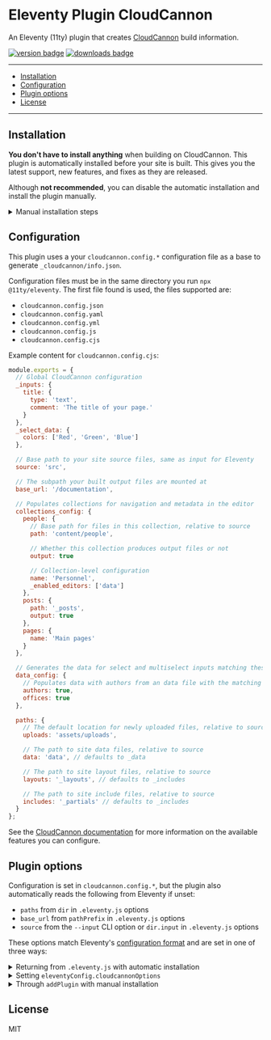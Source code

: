 # Eleventy Plugin CloudCannon

An Eleventy (11ty) plugin that creates [CloudCannon](https://cloudcannon.com/) build information.

[<img src="https://img.shields.io/npm/v/eleventy-plugin-cloudcannon?logo=npm" alt="version badge">](https://www.npmjs.com/package/eleventy-plugin-cloudcannon)
[<img src="https://img.shields.io/npm/dt/eleventy-plugin-cloudcannon" alt="downloads badge">](https://www.npmjs.com/package/eleventy-plugin-cloudcannon)

***

- [Installation](#installation)
- [Configuration](#configuration)
- [Plugin options](#plugin-options)
- [License](#license)

***

## Installation

**You don't have to install anything** when building on CloudCannon. This plugin is automatically
installed before your site is built. This gives you the latest support, new features, and fixes
as they are released.

Although **not recommended**, you can disable the automatic installation and install the plugin
manually.

<details>
<summary>Manual installation steps</summary>

<blockquote>

When installing manually, you'll have to upgrade when new versions are released.
You could also follow these steps to debug an integration issue locally.

Start by enabling the "Manage eleventy-plugin-cloudcannon plugin manually" option in CloudCannon
for your site in *Site Settings / Build*.

```bash
npm install eleventy-plugin-cloudcannon --save
```

Add the following `addPlugin` call to your `.eleventy.js` file.
The second parameter is optional, and used to pass [plugin options](#plugin-options).

```javascript
const pluginCloudCannon = require('eleventy-plugin-cloudcannon');

module.exports = function (eleventyConfig) {
  const config = {
    pathPrefix: '/',
    dir: {
      input: '.',
      data: '_my-custom-data',
      layouts: '_layouts',
      includes: '_my-includes'
    }
  };

  eleventyConfig.addPlugin(pluginCloudCannon, config);
  return config;
};
```

</blockquote>
</details>

## Configuration

This plugin uses a your `cloudcannon.config.*` configuration file as a base to generate
`_cloudcannon/info.json`.

Configuration files must be in the same directory you run `npx @11ty/eleventy`. The first file
found is used, the files supported are:

- `cloudcannon.config.json`
- `cloudcannon.config.yaml`
- `cloudcannon.config.yml`
- `cloudcannon.config.js`
- `cloudcannon.config.cjs`

Example content for `cloudcannon.config.cjs`:

```javascript
module.exports = {
  // Global CloudCannon configuration
  _inputs: {
    title: {
      type: 'text',
      comment: 'The title of your page.'
    }
  },
  _select_data: {
    colors: ['Red', 'Green', 'Blue']
  },

  // Base path to your site source files, same as input for Eleventy
  source: 'src',

  // The subpath your built output files are mounted at
  base_url: '/documentation',

  // Populates collections for navigation and metadata in the editor
  collections_config: {
    people: {
      // Base path for files in this collection, relative to source
      path: 'content/people',

      // Whether this collection produces output files or not
      output: true

      // Collection-level configuration
      name: 'Personnel',
      _enabled_editors: ['data']
    },
    posts: {
      path: '_posts',
      output: true
    },
    pages: {
      name: 'Main pages'
    }
  },

  // Generates the data for select and multiselect inputs matching these names
  data_config: {
    // Populates data with authors from an data file with the matching name
    authors: true,
    offices: true
  },

  paths: {
    // The default location for newly uploaded files, relative to source
    uploads: 'assets/uploads',

    // The path to site data files, relative to source
    data: 'data', // defaults to _data

    // The path to site layout files, relative to source
    layouts: '_layouts', // defaults to _includes

    // The path to site include files, relative to source
    includes: '_partials' // defaults to _includes
  }
};
```

See the [CloudCannon documentation](https://cloudcannon.com/documentation/) for more information
on the available features you can configure.

## Plugin options

Configuration is set in `cloudcannon.config.*`, but the plugin also automatically
reads the following from Eleventy if unset:

- `paths` from `dir` in `.eleventy.js` options
- `base_url` from `pathPrefix` in `.eleventy.js` options
- `source` from the `--input` CLI option or `dir.input` in `.eleventy.js` options

These options match Eleventy's [configuration format](https://www.11ty.dev/docs/config/) and are
set in one of three ways:

<details>
  <summary>Returning from <code>.eleventy.js</code> with automatic installation</summary>

**Requires automatic installation**.

> ```javascript
> module.exports = function (eleventyConfig) {
>   return {
>     pathPrefix: '/',
>     dir: {
>       input: '.',
>       data: '_my-custom-data',
>       layouts: '_layouts',
>       includes: '_my-includes'
>     }
>   };
> };
> ```

</details>

<details>
  <summary>Setting <code>eleventyConfig.cloudcannonOptions</code></summary>

**Requires automatic installation or needs to be before the call to `addPlugin`**.

> ```javascript
> module.exports = function (eleventyConfig) {
>   eleventyConfig.cloudcannonOptions = {
>     pathPrefix: '/',
>     dir: {
>       input: '.',
>       data: '_my-custom-data',
>       layouts: '_layouts',
>       includes: '_my-includes'
>     }
>   };
> };
> ```

</details>

<details>
  <summary>Through <code>addPlugin</code> with manual installation</summary>

> ```javascript
> const pluginCloudCannon = require('eleventy-plugin-cloudcannon');
>
> module.exports = function (eleventyConfig) {
>   const config = {
>     pathPrefix: '/',
>     dir: {
>       input: '.',
>       data: '_my-custom-data',
>       layouts: '_layouts',
>       includes: '_my-includes'
>     }
>   };
>
>   eleventyConfig.addPlugin(pluginCloudCannon, config);
>   return config;
> };
> ```

</details>

## License

MIT
